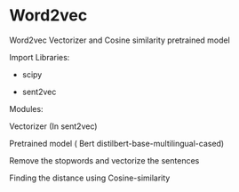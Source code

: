 # Word2vec
Word2vec Vectorizer and Cosine similarity pretrained model

Import Libraries:

* scipy

* sent2vec

Modules:

Vectorizer (In sent2vec)

Pretrained model ( Bert distilbert-base-multilingual-cased)

Remove the stopwords and vectorize the sentences

Finding the distance using Cosine-similarity

